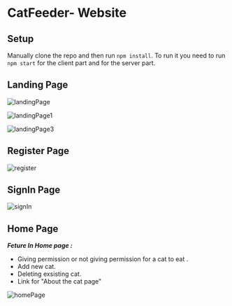 # CatFeeder- Website

## Setup

Manually clone the repo and then run `npm install`.
To run it you need to run `npm start` for the client part and for the server part.
## Landing Page

![landingPage](https://user-images.githubusercontent.com/44939883/88576264-d56d7100-d04d-11ea-9b96-4d413e737def.JPG)

![landingPage1](https://user-images.githubusercontent.com/44939883/88577179-44979500-d04f-11ea-9b41-0649ae6d8c62.JPG)

![landingPage3](https://user-images.githubusercontent.com/44939883/88577825-4a41aa80-d050-11ea-91c5-5a55c990d35d.JPG)

## Register Page
![register](https://user-images.githubusercontent.com/44939883/88578009-8aa12880-d050-11ea-9891-e1f33e40ac7b.JPG)


## SignIn Page
![signIn](https://user-images.githubusercontent.com/44939883/88578021-8d038280-d050-11ea-9062-0da28721757d.JPG)

## Home Page

 ***Feture In Home page :***
 - Giving permission or not giving permission for a cat to eat . 
 - Add new cat. 
 - Deleting exsisting cat. 
 - Link for "About the cat page"
 

![homePage](https://user-images.githubusercontent.com/44939883/88581841-6c3e2b80-d056-11ea-91cc-768994827a2e.JPG)
